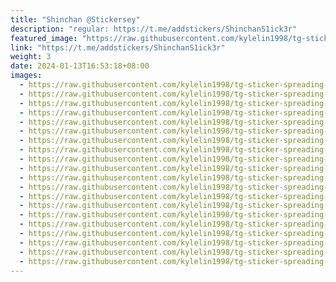 ```yaml
---
title: "Shinchan @Stickersey"
description: "regular: https://t.me/addstickers/ShinchanS1ick3r"
featured_image: "https://raw.githubusercontent.com/kylelin1998/tg-sticker-spreading-worldwide-images/main/img/2089e32e-f297-48b8-8e74-8f3b01b7e376.jpg"
link: "https://t.me/addstickers/ShinchanS1ick3r"
weight: 3
date: 2024-01-13T16:53:18+08:00
images:
  - https://raw.githubusercontent.com/kylelin1998/tg-sticker-spreading-worldwide-images/main/img/2089e32e-f297-48b8-8e74-8f3b01b7e376.jpg
  - https://raw.githubusercontent.com/kylelin1998/tg-sticker-spreading-worldwide-images/main/img/6c1a1f79-724d-4ce7-9429-3a394321f657.jpg
  - https://raw.githubusercontent.com/kylelin1998/tg-sticker-spreading-worldwide-images/main/img/27ef426d-b0d4-4838-a956-9f7ee0cb16cf.jpg
  - https://raw.githubusercontent.com/kylelin1998/tg-sticker-spreading-worldwide-images/main/img/e9f6776f-651d-4c2f-9f20-19b9fd6281a3.jpg
  - https://raw.githubusercontent.com/kylelin1998/tg-sticker-spreading-worldwide-images/main/img/c938ddb2-a293-4275-92e6-155b7ce0812c.jpg
  - https://raw.githubusercontent.com/kylelin1998/tg-sticker-spreading-worldwide-images/main/img/7ba3f3e2-c709-45bd-b0d8-5806de2d73ca.jpg
  - https://raw.githubusercontent.com/kylelin1998/tg-sticker-spreading-worldwide-images/main/img/18127f9b-ae11-4b83-8945-91fb3f00c35b.jpg
  - https://raw.githubusercontent.com/kylelin1998/tg-sticker-spreading-worldwide-images/main/img/5685ef27-73f2-4606-97a7-bd34675fd696.jpg
  - https://raw.githubusercontent.com/kylelin1998/tg-sticker-spreading-worldwide-images/main/img/672054b9-66c5-4e60-8159-35b9b0a2739f.jpg
  - https://raw.githubusercontent.com/kylelin1998/tg-sticker-spreading-worldwide-images/main/img/778e9624-9682-4a1b-bc06-8069155db0a3.jpg
  - https://raw.githubusercontent.com/kylelin1998/tg-sticker-spreading-worldwide-images/main/img/edd42e89-676b-4e76-a522-e2dab4f96828.jpg
  - https://raw.githubusercontent.com/kylelin1998/tg-sticker-spreading-worldwide-images/main/img/9250cde4-1d56-484a-83bc-c1e088a91ded.jpg
  - https://raw.githubusercontent.com/kylelin1998/tg-sticker-spreading-worldwide-images/main/img/8ab33021-5182-4501-95fa-07f6c48959e5.jpg
  - https://raw.githubusercontent.com/kylelin1998/tg-sticker-spreading-worldwide-images/main/img/3062c341-3fd0-4e03-804e-a66a59005a74.jpg
  - https://raw.githubusercontent.com/kylelin1998/tg-sticker-spreading-worldwide-images/main/img/bc7a5590-f458-40c2-a162-f2607cc45f62.jpg
  - https://raw.githubusercontent.com/kylelin1998/tg-sticker-spreading-worldwide-images/main/img/dd32bf73-3560-41f4-9014-f1a7052ab3d8.jpg
  - https://raw.githubusercontent.com/kylelin1998/tg-sticker-spreading-worldwide-images/main/img/9d36fd24-32f7-4373-bc8d-5e4bac3b4297.jpg
  - https://raw.githubusercontent.com/kylelin1998/tg-sticker-spreading-worldwide-images/main/img/15a87c4d-0fab-4491-90eb-67755a7238e7.jpg
  - https://raw.githubusercontent.com/kylelin1998/tg-sticker-spreading-worldwide-images/main/img/d91c4560-9c61-4251-85f3-abcca5d8da38.jpg
  - https://raw.githubusercontent.com/kylelin1998/tg-sticker-spreading-worldwide-images/main/img/79cb8495-b7ba-43bb-8992-5a98acc8dcf9.jpg
---
```


